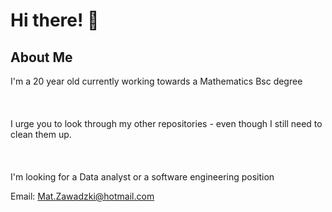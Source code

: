 # Hi there! 👋 
## About Me
I'm a 20 year old currently working towards a Mathematics Bsc degree
<br><br><br><br>
I urge you to look through my other repositories - even though I still need to clean them up. 
<br><br><br><br>
I'm looking for a Data analyst or a software engineering position


Email: Mat.Zawadzki@hotmail.com
<!--
**Mat-Zawadzki/Mat-Zawadzki** is a ✨ _special_ ✨ repository because its `README.md` (this file) appears on your GitHub profile.

Here are some ideas to get you started:

- 🔭 I’m currently working on ...
- 🌱 I’m currently learning ...
- 👯 I’m looking to collaborate on ...
- 🤔 I’m looking for help with ...
- 💬 Ask me about ...
- 📫 How to reach me: ...
- 😄 Pronouns: ...
- ⚡ Fun fact: ...
-->

